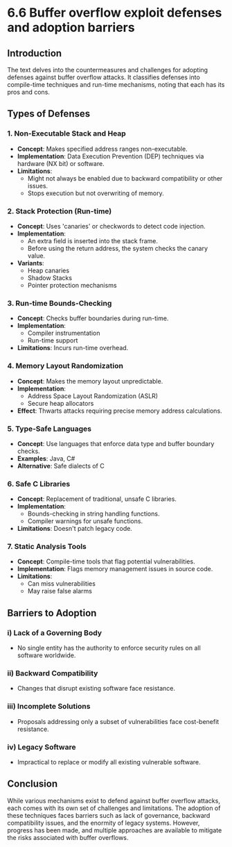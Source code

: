 # 6.6 Buffer overflow exploit defenses and adoption barriers

## Introduction

The text delves into the countermeasures and challenges for adopting defenses against buffer overflow attacks. It classifies defenses into compile-time techniques and run-time mechanisms, noting that each has its pros and cons.

## Types of Defenses

### 1. Non-Executable Stack and Heap

- **Concept**: Makes specified address ranges non-executable.
- **Implementation**: Data Execution Prevention (DEP) techniques via hardware (NX bit) or software.
- **Limitations**:
  - Might not always be enabled due to backward compatibility or other issues.
  - Stops execution but not overwriting of memory.

### 2. Stack Protection (Run-time)

- **Concept**: Uses 'canaries' or checkwords to detect code injection.
- **Implementation**:
  - An extra field is inserted into the stack frame.
  - Before using the return address, the system checks the canary value.
- **Variants**:
  - Heap canaries
  - Shadow Stacks
  - Pointer protection mechanisms

### 3. Run-time Bounds-Checking

- **Concept**: Checks buffer boundaries during run-time.
- **Implementation**:
  - Compiler instrumentation
  - Run-time support
- **Limitations**: Incurs run-time overhead.

### 4. Memory Layout Randomization

- **Concept**: Makes the memory layout unpredictable.
- **Implementation**:
  - Address Space Layout Randomization (ASLR)
  - Secure heap allocators
- **Effect**: Thwarts attacks requiring precise memory address calculations.

### 5. Type-Safe Languages

- **Concept**: Use languages that enforce data type and buffer boundary checks.
- **Examples**: Java, C#
- **Alternative**: Safe dialects of C

### 6. Safe C Libraries

- **Concept**: Replacement of traditional, unsafe C libraries.
- **Implementation**:
  - Bounds-checking in string handling functions.
  - Compiler warnings for unsafe functions.
- **Limitations**: Doesn't patch legacy code.

### 7. Static Analysis Tools

- **Concept**: Compile-time tools that flag potential vulnerabilities.
- **Implementation**: Flags memory management issues in source code.
- **Limitations**:
  - Can miss vulnerabilities
  - May raise false alarms

## Barriers to Adoption

### i) Lack of a Governing Body

- No single entity has the authority to enforce security rules on all software worldwide.

### ii) Backward Compatibility

- Changes that disrupt existing software face resistance.

### iii) Incomplete Solutions

- Proposals addressing only a subset of vulnerabilities face cost-benefit resistance.

### iv) Legacy Software

- Impractical to replace or modify all existing vulnerable software.

## Conclusion

While various mechanisms exist to defend against buffer overflow attacks, each comes with its own set of challenges and limitations. The adoption of these techniques faces barriers such as lack of governance, backward compatibility issues, and the enormity of legacy systems. However, progress has been made, and multiple approaches are available to mitigate the risks associated with buffer overflows.

